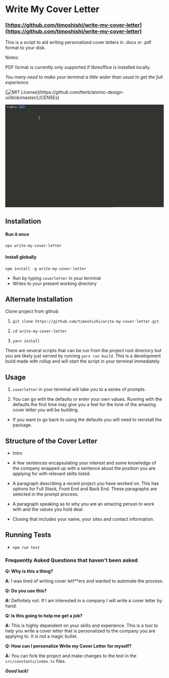 # Write My Cover Letter

### [https://github.com/timoshishi/write-my-cover-letter](https://github.com/timoshishi/write-my-cover-letter)

This is a script to aid writing personalized cover letters in .docx or .pdf format to your disk.

Notes:

PDF format is currently only supported if libreoffice is installed locally.

_You many need to make your terminal a little wider than usual to get the full experience._

[![MIT License](https://img.shields.io/apm/l/atomic-design-ui.svg?)](https://github.com/tterb/atomic-design-ui/blob/master/LICENSEs)

![](cover_letter.gif)

## Installation

#### Run it once

`npx write-my-cover-letter`

#### Install globally

`npm install -g write-my-cover-letter`

- Run by typing `coverletter` in your terminal
- Writes to your present working directory

## Alternate Installation

Clone project from github

1. `git clone https://github.com/timoshishi/write-my-cover-letter.git`

2. `cd write-my-cover-letter`

3. `yarn install`

There are several scripts that can be run from the project root directory but you are likely just served by running
`yarn run build`. This is a development build made with rollup and will start the script in your terminal immediately.

## Usage

1. `coverletter` in your terminal will take you to a series of prompts.

2. You can go with the defaults or enter your own values. Running with the defaults the first time may give you a feel
   for the tone of the amazing cover letter you will be building.

- If you want to go back to using the defaults you will need to reinstall the package.

## Structure of the Cover Letter

- Intro
- A few sentences encapsulating your interest and some knowledge of the company wrapped up with a sentence about the
  position you are applying for with relevant skills listed.

- A paragraph describing a recent project you have worked on. This has options for Full Stack, Front End and Back End.
  These paragraphs are selected in the prompt process.

- A paragraph speaking as to why you are an amazing person to work with and the values you hold dear.

- Closing that includes your name, your sites and contact information.

## Running Tests

- `npm run test`

### Frequently Asked Questions that haven't been asked

**Q: Why is this a thing?**

**A**: I was tired of writing cover lett\*\*ers and wanted to automate the process.

**Q: Do you use this?**

**A:** Definitely not. If I am interested in a company I will write a cover letter by hand.

**Q: Is this going to help me get a job?**

**A:** This is highly dependent on your skills and experience. This is a tool to help you write a cover letter that is
personalized to the company you are applying to. It is not a magic bullet.

**Q: How can I personalize Write my Cover Letter for myself?**

**A:** You can fork the project and make changes to the text in the `src/constants/index.ts` files.

**_Good luck!_**

